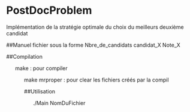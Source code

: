 # PostDocProblem
Implémentation de la stratégie optimale du choix du meilleurs deuxième candidat 

##Manuel
fichier sous la forme
Nbre_de_candidats
candidat_X Note_X

##Compilation 
<ul> make : pour compiler
<ul> make mrproper : pour clear les fichiers créés par la compil
 
##Utilisation
<ul> ./Main NomDuFichier
